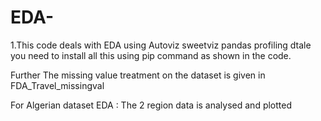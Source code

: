 # EDA-
1.This code deals with EDA  using
Autoviz
sweetviz
pandas profiling
dtale
you need to install all this using pip command as shown in the code.

Further The missing value treatment on the dataset is given in FDA_Travel_missingval

For Algerian dataset EDA : The 2 region data is analysed and  plotted
